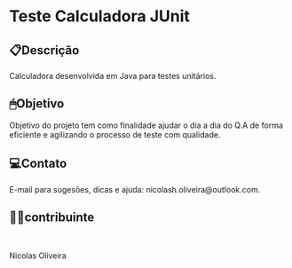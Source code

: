 <h1>Teste Calculadora JUnit</h1>


<h2>📋Descrição</h2>

Calculadora desenvolvida em Java para testes unitários.<br>

<h2>🖱Objetivo</h2>

Objetivo do projeto tem como finalidade ajudar o dia a dia do Q.A de forma eficiente e agilizando o processo de teste com qualidade.

<h2>💻Contato</h2>
E-mail para sugesões, dicas e ajuda: nicolash.oliveira@outlook.com.


<h2>👨‍💻contribuinte</h2><br>

Nicolas Oliveira
